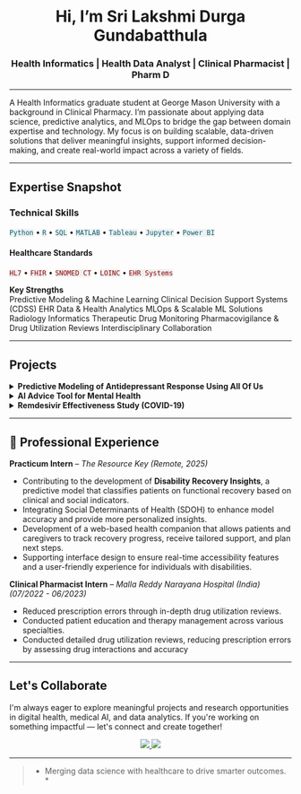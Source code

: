 

<h1 align="center"> Hi, I’m Sri Lakshmi Durga Gundabatthula</h1>
<h3 align="center">Health Informatics | Health Data Analyst | Clinical Pharmacist | Pharm D</h3>


---

A Health Informatics graduate student at George Mason University with a background in Clinical Pharmacy. I’m passionate about applying data science, predictive analytics, and MLOps to bridge the gap between domain expertise and technology. My focus is on building scalable, data-driven solutions that deliver meaningful insights, support informed decision-making, and create real-world impact across a variety of fields.



---

## Expertise Snapshot

<h3> Technical Skills</h3>
<p>
  <code style="background-color:#f0f0f0; color:#005f73;">Python</code> •
  <code style="background-color:#f0f0f0; color:#005f73;">R</code> •
  <code style="background-color:#f0f0f0; color:#005f73;">SQL</code> •
  <code style="background-color:#f0f0f0; color:#005f73;">MATLAB</code> •
  <code style="background-color:#f0f0f0; color:#005f73;">Tableau</code> •
  <code style="background-color:#f0f0f0; color:#005f73;">Jupyter</code> •
  <code style="background-color:#f0f0f0; color:#005f73;">Power BI</code>
</p>

<h4> Healthcare Standards</h4>
<p>
  <code style="background-color:#f0f0f0; color:#8b0000;">HL7</code> •
  <code style="background-color:#f0f0f0; color:#8b0000;">FHIR</code> •
  <code style="background-color:#f0f0f0; color:#8b0000;">SNOMED CT</code> •
  <code style="background-color:#f0f0f0; color:#8b0000;">LOINC</code> •
  <code style="background-color:#f0f0f0; color:#8b0000;">EHR Systems</code>
</p>

**Key Strengths**  
Predictive Modeling & Machine Learning
Clinical Decision Support Systems (CDSS)
EHR Data & Health Analytics
MLOps & Scalable ML Solutions
Radiology Informatics
Therapeutic Drug Monitoring
Pharmacovigilance & Drug Utilization Reviews
Interdisciplinary Collaboration

---

## Projects

<details>
<summary><strong> Predictive Modeling of Antidepressant Response Using All Of Us</strong></summary>
<br>
Designed and implemented LASSO and logistic regression models using the All of Us research database to predict antidepressant efficacy across diverse populations. Analyzed patient history and clinical notes to identify key predictors, improving response accuracy and supporting data-driven treatment decisions.
</details>

<details>
<summary><strong> AI Advice Tool for Mental Health</strong></summary>
<br>
Developed an AI-powered recommendation system using simulated clinical data to provide personalized antidepressant suggestions. Applied advanced regression modeling techniques to support more precise, data-driven treatment strategies in mental health care.
</details>

<details>
<summary><strong> Remdesivir Effectiveness Study (COVID-19)</strong></summary>
<br>
Led a prospective clinical study evaluating Remdesivir’s real-world effectiveness and trends in Covid-19 patient recovery across multi-specialty care.
</details>

---

## 🏥 Professional Experience

**Practicum Intern** – *The Resource Key (Remote, 2025)*  
- Contributing to the development of **Disability Recovery Insights**, a predictive model that classifies patients on functional recovery based on clinical and social indicators.  
- Integrating Social Determinants of Health (SDOH) to enhance model accuracy and provide more personalized insights.  
- Development of a web-based health companion that allows patients and caregivers to track recovery progress, receive tailored support, and plan next steps.   
- Supporting interface design to ensure real-time accessibility features and a user-friendly experience for individuals with disabilities.

**Clinical Pharmacist Intern** – *Malla Reddy Narayana Hospital (India)(07/2022 - 06/2023)*  
- Reduced prescription errors through in-depth drug utilization reviews.  
- Conducted patient education and therapy management across various specialties.
- Conducted detailed drug utilization reviews, reducing prescription errors by assessing drug 
interactions and accuracy 

---

##  Let's Collaborate
I'm always eager to explore meaningful projects and research opportunities in digital health, medical AI, and data analytics. If you're working on something impactful — let's connect and create together!

<p align="center">
  <a href="https://www.linkedin.com/in/sri-lakshmi-durga-gundabatthula-713255289" target="_blank">
    <img src="https://img.shields.io/badge/LinkedIn-0077B5?style=for-the-badge&logo=linkedin&logoColor=white" />
  </a>
  <a href="mailto:gdurga762@gmail.com">
  <img src="https://img.shields.io/badge/Gmail-D14836?style=for-the-badge&logo=gmail&logoColor=white" />
</a>

---

> * Merging data science with healthcare to drive smarter outcomes. *
